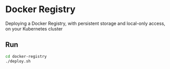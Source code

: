 # Docker Registry

Deploying a Docker Registry, with persistent storage and local-only access, on your Kubernetes cluster

## Run

```sh
cd docker-registry
./deploy.sh
```
